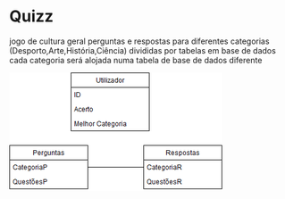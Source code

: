 # Quizz
jogo de cultura geral 
perguntas e respostas para diferentes categorias (Desporto,Arte,História,Ciência) divididas por tabelas em base de dados
cada categoria será alojada numa tabela de base de dados diferente



![alt text](https://github.com/Pedromatos98/Quizz/blob/master/Quizz.png)
